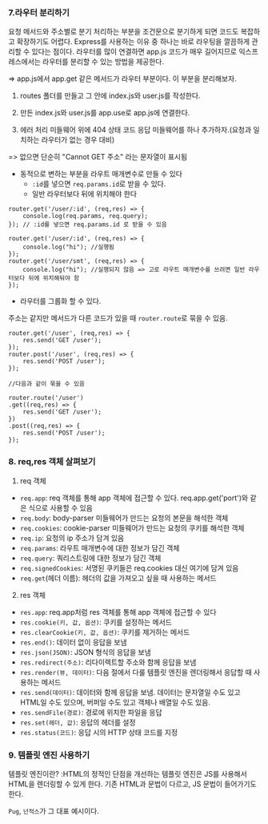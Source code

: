 ### 7.라우터 분리하기
요청 메서드와 주소별로 분기 처리하는 부분을 조건문으로 분기하게 되면 코드도 복잡하고 확장하기도 어렵다. Express를 사용하는 이유 중 하나는 바로 라우팅을 깔끔하게 관리할 수 있다는 점이다. 라우터를 많이 연결하면 app.js 코드가 매우 길어지므로 익스프레스에서는 라우터를 분리할 수 있는 방법을 제공한다.

=> app.js에서 app.get 같은 메서드가 라우터 부분이다. 이 부분을 분리해보자.

1. routes 폴더를 만들고 그 안에 index.js와 user.js를 작성한다.

2. 만든 index.js와 user.js를 app.use로 app.js에 연결한다.

3. 에러 처리 미들웨어 위에 404 상태 코드 응답 미들웨어를 하나 추가하자.(요청과 일치하는 라우터가 없는 경우 대비)

=> 없으면 단순히 "Cannot GET 주소" 라는 문자열이 표시됨

- 동적으로 변하는 부분을 라우트 매개변수로 만들 수 있다
    - `:id`를 넣으면 `req.params.id`로 받을 수 있다.
    - 일반 라우터보다 뒤에 위치해야 한다
```JS
router.get('/user/:id', (req,res) => {
    console.log(req.params, req.query);
}); // :id를 넣으면 req.params.id 로 받을 수 있음

router.get('/user/:id', (req,res) => {
    console.log("hi"); //실행됨
});
router.get('/user/smt', (req,res) => {
    console.log("hi"); //실행되지 않음 => 고로 라우트 매개변수를 쓰려면 일반 라우터보다 뒤에 위치해둬야 함
});
```

- 라우터를 그룹화 할 수 있다. 

주소는 같지만 메서드가 다른 코드가 있을 때 `router.route`로 묶을 수 있음.

```JS
router.get('/user', (req,res) => {
    res.send('GET /user');
}); 
router.post('/user', (req,res) => {
    res.send('POST /user');
}); 

//다음과 같이 묶을 수 있음

router.route('/user')
.get((req,res) => {
    res.send('GET /user');
})
.post((req,res) => {
    res.send('POST /user');
});
```
### 8. req,res 객체 살펴보기
1. req 객체
- `req.app`: req 객체를 통해 app 객체에 접근할 수 있다. req.app.get('port')와 같은 식으로 사용할 수 있음
- `req.body`: body-parser 미들웨어가 만드는 요청의 본문을 해석한 객체
- `req.cookies`: cookie-parser 미들웨어가 만드는 요청의 쿠키를 해석한 객체
- `req.ip`: 요청의 ip 주소가 담겨 있음
- `req.params`: 라우트 매개변수에 대한 정보가 담긴 객체
- `req.query`: 쿼리스트링에 대한 정보가 담긴 객체
- `req.signedCookies`: 서명된 쿠키들은 req.cookies 대신 여기에 담겨 있음
- `req.get`(헤더 이름): 헤더의 값을 가져오고 싶을 때 사용하는 메서드

2. res 객체
- `res.app`: req.app처럼 res 객체를 통해 app 객체에 접근할 수 있다
- `res.cookie(키, 값, 옵션)`: 쿠키를 설정하는 메서드
- `res.clearCookie(키, 값, 옵션)`: 쿠키를 제거하는 메서드
- `res.end()`: 데이터 없이 응답을 보냄
- `res.json(JSON)`: JSON 형식의 응답을 보냄
- `res.redirect(주소)`: 리다이렉트할 주소와 함께 응답을 보냄
- `res.render(뷰, 데이터)`: 다음 절에서 다룰 템플릿 엔진을 렌더링해서 응답할 때 사용하는 메서드
- `res.send(데이터)`: 데이터와 함께 응답을 보냄. 데이터는 문자열일 수도 있고 HTML일 수도 있으며, 버퍼일 수도 있고 객체나 배열일 수도 있음.
- `res.sendFile(경로)`: 경로에 위치한 파일을 응답
- `res.set(헤더, 값)`: 응답의 헤더를 설정
- `res.status(코드)`: 응답 시의 HTTP 상태 코드를 지정
### 9. 템플릿 엔진 사용하기
템플릿 엔진이란? :HTML의 정적인 단점을 개선하는 템플릿 엔진은 JS를 사용해서 HTML을 렌더링할 수 있게 한다. 기존 HTML과 문법이 다르고, JS 문법이 들어가기도 한다.

`Pug`, `넌적스`가 그 대표 예시이다.


